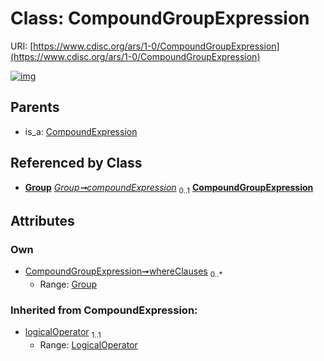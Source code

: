 
# Class: CompoundGroupExpression




URI: [https://www.cdisc.org/ars/1-0/CompoundGroupExpression](https://www.cdisc.org/ars/1-0/CompoundGroupExpression)


[![img](https://yuml.me/diagram/nofunky;dir:TB/class/[Group],[Group]<whereClauses%200..*-%20[CompoundGroupExpression&#124;logicalOperator(i):LogicalOperator],[Group]++-%20compoundExpression%200..1>[CompoundGroupExpression],[CompoundExpression]^-[CompoundGroupExpression],[CompoundExpression])](https://yuml.me/diagram/nofunky;dir:TB/class/[Group],[Group]<whereClauses%200..*-%20[CompoundGroupExpression&#124;logicalOperator(i):LogicalOperator],[Group]++-%20compoundExpression%200..1>[CompoundGroupExpression],[CompoundExpression]^-[CompoundGroupExpression],[CompoundExpression])

## Parents

 *  is_a: [CompoundExpression](CompoundExpression.md)

## Referenced by Class

 *  **[Group](Group.md)** *[Group➞compoundExpression](Group_compoundExpression.md)*  <sub>0..1</sub>  **[CompoundGroupExpression](CompoundGroupExpression.md)**

## Attributes


### Own

 * [CompoundGroupExpression➞whereClauses](CompoundGroupExpression_whereClauses.md)  <sub>0..\*</sub>
     * Range: [Group](Group.md)

### Inherited from CompoundExpression:

 * [logicalOperator](logicalOperator.md)  <sub>1..1</sub>
     * Range: [LogicalOperator](LogicalOperator.md)
